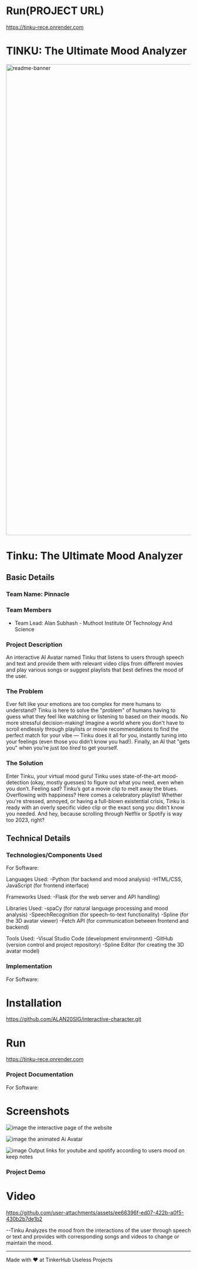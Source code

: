 # Run(PROJECT URL)
https://tinku-rece.onrender.com

# TINKU: The Ultimate Mood Analyzer 
<img width="1280" alt="readme-banner" src="https://github.com/user-attachments/assets/35332e92-44cb-425b-9dff-27bcf1023c6c">

# Tinku: The Ultimate Mood Analyzer


## Basic Details
### Team Name: Pinnacle


### Team Members
- Team Lead: Alan Subhash - Muthoot Institute Of Technology And Science


### Project Description
An interactive AI Avatar named Tinku that listens to users through speech and text and provide them with relevant video clips from different movies and play various songs or suggest playlists that best defines the mood of the user.

### The Problem
Ever felt like your emotions are too complex for mere humans to understand? Tinku is here to solve the "problem" of humans having to guess what they feel like watching or listening to based on their moods. No more stressful decision-making! Imagine a world where you don't have to scroll endlessly through playlists or movie recommendations to find the perfect match for your vibe — Tinku does it all for you, instantly tuning into your feelings (even those you didn’t know you had!). Finally, an AI that "gets you" when you're just *too tired* to get yourself.

### The Solution 
Enter Tinku, your virtual mood guru! Tinku uses state-of-the-art mood-detection (okay, mostly guesses) to figure out what you need, even when you don’t. Feeling sad? Tinku’s got a movie clip to melt away the blues. Overflowing with happiness? Here comes a celebratory playlist! Whether you're stressed, annoyed, or having a full-blown existential crisis, Tinku is ready with an overly specific video clip or the exact song you didn’t know you needed. And hey, because scrolling through Netflix or Spotify is way too 2023, right?

## Technical Details
### Technologies/Components Used
For Software:

Languages Used:
-Python (for backend and mood analysis)
-HTML/CSS, JavaScript (for frontend interface)

Frameworks Used:
-Flask (for the web server and API handling)

Libraries Used:
-spaCy (for natural language processing and mood analysis)
-SpeechRecognition (for speech-to-text functionality)
-Spline (for the 3D avatar viewer)
-Fetch API (for communication between frontend and backend)

Tools Used:
-Visual Studio Code (development environment)
-GitHub (version control and project repository)
-Spline Editor (for creating the 3D avatar model)

### Implementation
For Software:
# Installation
https://github.com/ALAN20SIG/interactive-character.git

# Run
https://tinku-rece.onrender.com

### Project Documentation
For Software:

# Screenshots 
![image](https://github.com/user-attachments/assets/cbb7f64a-0eca-4db7-be45-3f68c521d96a)
the interactive page of the website

![image](https://github.com/user-attachments/assets/422850ea-74c7-4d35-a234-0bc0ad4cfdf6)
the animated Ai Avatar

![image](https://github.com/user-attachments/assets/e2ea0860-c018-434f-be30-1ab8a206b3e2)
Output links for youtube and spotify according to users mood on keep notes



### Project Demo
# Video
https://github.com/user-attachments/assets/ee66396f-ed07-422b-a0f5-430b2b7de1b2





--Tinku Analyzes the mood from the interactions of the user through speech or text and provides with corresponding songs and videos to change or maintain the mood.




---
Made with ❤️ at TinkerHub Useless Projects 



